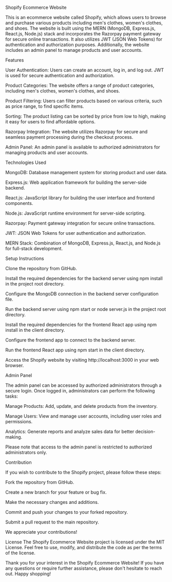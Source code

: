    Shopify Ecommerce Website
   
This is an ecommerce website called Shopify, which allows users to browse and purchase various products including men's clothes, women's clothes, and shoes. The website is built using the MERN (MongoDB, Express.js, React.js, Node.js) stack and incorporates the Razorpay payment gateway for secure online transactions. It also utilizes JWT (JSON Web Tokens) for authentication and authorization purposes. Additionally, the website includes an admin panel to manage products and user accounts.

Features


User Authentication: Users can create an account, log in, and log out. JWT is used for secure authentication and authorization.

Product Categories: The website offers a range of product categories, including men's clothes, women's clothes, and shoes.

Product Filtering: Users can filter products based on various criteria, such as price range, to find specific items.

Sorting: The product listing can be sorted by price from low to high, making it easy for users to find affordable options.

Razorpay Integration: The website utilizes Razorpay for secure and seamless payment processing during the checkout process.

Admin Panel: An admin panel is available to authorized administrators for managing products and user accounts.

Technologies Used

MongoDB: Database management system for storing product and user data.

Express.js: Web application framework for building the server-side backend.

React.js: JavaScript library for building the user interface and frontend components.

Node.js: JavaScript runtime environment for server-side scripting.

Razorpay: Payment gateway integration for secure online transactions.

JWT: JSON Web Tokens for user authentication and authorization.

MERN Stack: Combination of MongoDB, Express.js, React.js, and Node.js for full-stack development.

Setup Instructions

Clone the repository from GitHub.

Install the required dependencies for the backend server using npm install in the project root directory.

Configure the MongoDB connection in the backend server configuration file.

Run the backend server using npm start or node server.js in the project root directory.

Install the required dependencies for the frontend React app using npm install in the client directory.

Configure the frontend app to connect to the backend server.

Run the frontend React app using npm start in the client directory.

Access the Shopify website by visiting http://localhost:3000 in your web browser.

Admin Panel

The admin panel can be accessed by authorized administrators through a secure login. Once logged in, administrators can perform the following tasks:

Manage Products: Add, update, and delete products from the inventory.

Manage Users: View and manage user accounts, including user roles and permissions.

Analytics: Generate reports and analyze sales data for better decision-making.

Please note that access to the admin panel is restricted to authorized administrators only.

Contribution

If you wish to contribute to the Shopify project, please follow these steps:

Fork the repository from GitHub.

Create a new branch for your feature or bug fix.

Make the necessary changes and additions.

Commit and push your changes to your forked repository.

Submit a pull request to the main repository.

We appreciate your contributions!

License
The Shopify Ecommerce Website project is licensed under the MIT License. Feel free to use, modify, and distribute the code as per the terms of the license.

Thank you for your interest in the Shopify Ecommerce Website! If you have any questions or require further assistance, please don't hesitate to reach out. Happy shopping!
